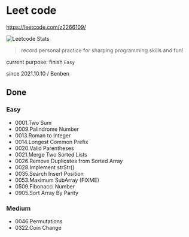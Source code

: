 # Leet code

https://leetcode.com/z2266109/

![Leetcode Stats](https://leetcode.card.workers.dev/?username=z2266109&theme=unicorn&extension=activity)

> record personal practice for sharping programming skills and fun!

current purpose: finish `Easy`

since 2021.10.10 / Benben

## Done

### Easy

- 0001.Two Sum
- 0009.Palindrome Number
- 0013.Roman to Integer
- 0014.Longest Common Prefix
- 0020.Valid Parentheses
- 0021.Merge Two Sorted Lists
- 0026.Remove Duplicates from Sorted Array
- 0028.Implement strStr()
- 0035.Search Insert Position
- 0053.Maximum SubArray (FIXME)
- 0509.Fibonacci Number
- 0905.Sort Array By Parity

### Medium

- 0046.Permutations
- 0322.Coin Change
